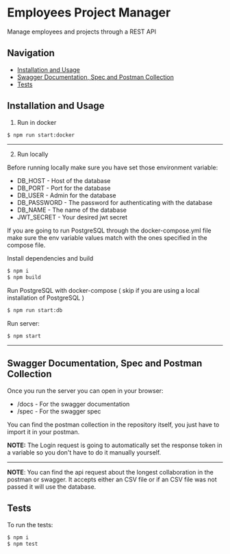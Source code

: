 # Employees Project Manager

Manage employees and projects through a REST API

## Navigation

-   [Installation and Usage](#installation-and-usage)
-   [Swagger Documentation, Spec and Postman Collection](#swagger-documentation-spec-and-postman-collection)
-   [Tests](#tests)

## Installation and Usage

1. Run in docker

```cmd
$ npm run start:docker
```

---

2. Run locally

Before running locally make sure you have set those environment variable:

-   DB_HOST - Host of the database
-   DB_PORT - Port for the database
-   DB_USER - Admin for the database
-   DB_PASSWORD - The password for authenticating with the database
-   DB_NAME - The name of the database
-   JWT_SECRET - Your desired jwt secret

If you are going to run PostgreSQL through the docker-compose.yml file make sure the env variable values match with the ones specified in the compose file.

Install dependencies and build

```cmd
$ npm i
$ npm build
```

Run PostgreSQL with docker-compose ( skip if you are using a local installation of PostgreSQL )

```cmd
$ npm run start:db
```

Run server:

```
$ npm start
```

---

## Swagger Documentation, Spec and Postman Collection

Once you run the server you can open in your browser:

-   /docs - For the swagger documentation
-   /spec - For the swagger spec

You can find the postman collection in the repository itself, you just have to import it in your postman.

**NOTE:** The Login request is going to automatically set the response token in a variable so you don't have to do it manually yourself.

---

**NOTE**: You can find the api request about the longest collaboration in the postman or swagger. It accepts either an CSV file
or if an CSV file was not passed it will use the database.

## Tests

To run the tests:

```cmd
$ npm i
$ npm test
```
